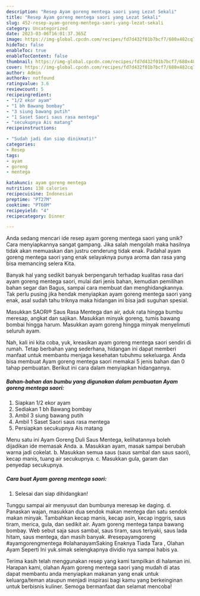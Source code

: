 ```yaml
---
description: "Resep Ayam goreng mentega saori yang Lezat Sekali"
title: "Resep Ayam goreng mentega saori yang Lezat Sekali"
slug: 452-resep-ayam-goreng-mentega-saori-yang-lezat-sekali
category: Uncategorized
date: 2023-03-06T16:01:37.365Z
image: https://img-global.cpcdn.com/recipes/fd7d432f01b7bcf7/680x482cq70/ayam-goreng-mentega-saori-foto-resep-utama.jpg
hideToc: false
enableToc: true
enableTocContent: false
thumbnail: https://img-global.cpcdn.com/recipes/fd7d432f01b7bcf7/680x482cq70/ayam-goreng-mentega-saori-foto-resep-utama.jpg
cover: https://img-global.cpcdn.com/recipes/fd7d432f01b7bcf7/680x482cq70/ayam-goreng-mentega-saori-foto-resep-utama.jpg
author: Admin
authorAv: notfound
ratingvalue: 3.6
reviewcount: 5
recipeingredient:
- "1/2 ekor ayam"
- "1 bh Bawang bombay"
- "3 siung bawang putih"
- "1 Saset Saori saus rasa mentega"
- "secukupnya Ais matang"
recipeinstructions:

- "Sudah jadi dan siap dinikmati!"
categories:
- Resep
tags:
- ayam
- goreng
- mentega

katakunci: ayam goreng mentega 
nutrition: 138 calories
recipecuisine: Indonesian
preptime: "PT27M"
cooktime: "PT60M"
recipeyield: "4"
recipecategory: Dinner

---
```





Anda sedang mencari ide resep ayam goreng mentega saori yang unik? Cara menyiapkannya sangat gampang. Jika salah mengolah maka hasilnya tidak akan memuaskan dan justru cenderung tidak enak. Padahal ayam goreng mentega saori yang enak selayaknya punya aroma dan rasa yang bisa memancing selera Kita.





Banyak hal yang sedikit banyak berpengaruh terhadap kualitas rasa dari ayam goreng mentega saori, mulai dari jenis bahan, kemudian pemilihan bahan segar dan Bagus, sampai cara membuat dan menghidangkannya. Tak perlu pusing jika hendak menyiapkan ayam goreng mentega saori yang enak,      asal sudah tahu triknya maka hidangan ini bisa jadi suguhan spesial.














Masukkan SAORI® Saus Rasa Mentega dan air, aduk rata hingga bumbu meresap, angkat dan sajikan. Masukkan minyak goreng, tumis bawang bombai hingga harum. Masukkan ayam goreng hingga minyak menyelimuti seluruh ayam.






Nah, kali ini kita coba, yuk, kreasikan ayam goreng mentega saori sendiri di rumah. Tetap berbahan yang sederhana, hidangan ini dapat memberi manfaat untuk membantu menjaga kesehatan tubuhmu sekeluarga. Anda bisa membuat Ayam goreng mentega saori memakai 5 jenis bahan dan 0 tahap pembuatan. Berikut ini cara dalam menyiapkan hidangannya.

<!--inarticleads1-->

##### Bahan-bahan dan bumbu yang digunakan dalam pembuatan Ayam goreng mentega saori:

1. Siapkan 1/2 ekor ayam
1. Sediakan 1 bh Bawang bombay
1. Ambil 3 siung bawang putih
1. Ambil 1 Saset Saori saus rasa mentega
1. Persiapkan secukupnya Ais matang


Menu satu ini Ayam Goreng Duli Saus Mentega, kelihatannya boleh dijadikan ide memasak Anda. a. Masukkan ayam, masak sampai berubah warna jadi cokelat. b. Masukkan semua saus (saus sambal dan saus saori), kecap manis, tuang air secukupnya. c. Masukkan gula, garam dan penyedap secukupnya. 

<!--inarticleads2-->

##### Cara buat Ayam goreng mentega saori:


1. Selesai dan siap dihidangkan!

Tunggu sampai air menyusut dan bumbunya meresap ke daging. d. Panaskan wajan, masukkan dua sendok makan mentega dan satu sendok makan minyak. Tambahkan kecap manis, kecap asin, kecap inggris, saus tiram, merica, gula, dan sedikit air. Ayam goreng mentega tanpa bawang bombay. Web sebut saja saus sambal, saus tiram, saus teriyaki, saus lada hitam, saus mentega, dan masih banyak. #resepayamgoreng #ayamgorengmentega #olahanayamSaking Enaknya Tiada Tara , Olahan Ayam Seperti Ini yuk.simak selengkapnya dividio nya sampai habis ya. 

Terima kasih telah menggunakan resep yang kami tampilkan di halaman ini. Harapan kami, olahan Ayam goreng mentega saori yang mudah di atas dapat membantu anda menyiapkan makanan yang enak untuk keluarga/teman ataupun menjadi inspirasi bagi kamu yang berkeinginan untuk berbisnis kuliner. Semoga bermanfaat dan selamat mencoba!
